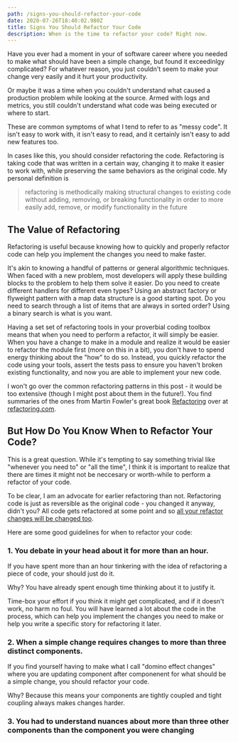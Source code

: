```yaml
---
path: /signs-you-should-refactor-your-code
date: 2020-07-26T18:40:02.980Z
title: Signs You Should Refactor Your Code
description: When is the time to refactor your code? Right now.
---
```

Have you ever had a moment in your of software career where you needed to make what should have been a simple change, but found it exceedinlgy complicated? For whatever reason, you just couldn't seem to make your change very easily and it hurt your productivity.

Or maybe it was a time when you couldn't understand what caused a production problem while looking at the source. Armed with logs and metrics, you still couldn't understand what code was being executed or where to start.

These are common symptoms of what I tend to refer to as "messy code". It isn't easy to work with, it isn't easy to read, and it certainly isn't easy to add new features too. 

In cases like this, you should consider refactoring the code. Refactoring is taking code that was written in a certain way, changing it to make it easier to work with, while preserving the same behaviors as the original code. My personal definition is

> refactoring is methodically making structural changes to existing code without adding, removing, or breaking functionality in order to more easily add, remove, or modify functionality in the future

## The Value of Refactoring

Refactoring is useful because knowing how to quickly and properly refactor code can help you implement the changes you need to make faster.  

It's akin to knowing a handful of patterns or general algorithmic techniques. When faced with a new problem, most developers will apply these building blocks to the problem to help them solve it easier. Do you need to create different handlers for different even types? Using an abstract factory or flyweight pattern with a map data structure is a good starting spot. Do you need to search through a list of items that are always in sorted order? Using a binary search is what is you want.

Having a set set of refactoring tools in your proverbial coding toolbox means that when you need to perform a refactor, it will simply be easier. When you have a change to make in a module and realize it would be easier to refactor the module first (more on this in a bit), you don't have to spend energy thinking about the "how" to do so. Instead, you quickly refactor the code using your tools, assert the tests pass to ensure you haven't broken existing functionality, and now you are able to implement your new code.

I won't go over the common refactoring patterns in this post - it would be too extensive (though I might post about them in the future!). You find summaries of the ones from Martin Fowler's great book [Refactoring](https://amzn.to/3jFSSqH) over at [refactoring.com](https://refactoring.com/catalog/).

## But How Do You Know When to Refactor Your Code?

This is a great question. While it's tempting to say something trivial like "whenever you need to" or "all the time", I think it is important to realize that there are times it might not be neccesary or worth-while to perform a refactor of your code. 

To be clear, I am an advocate for earlier refactoring than not. Refactoring code is just as reversible as the original code - you changed it anyway, didn't you? All code gets refactored at some point and so [all your refactor changes will be changed too](<>). 

Here are some good guidelines for when to refactor your code:

### 1. You debate in your head about it for more than an hour.

If you have spent more than an hour tinkering with the idea of refactoring a piece of code, your should just do it. 

Why? You have already spent enough time thinking about it to justify it. 

Time-box your effort if you think it might get complicated, and if it doesn't work, no harm no foul. You will have learned a lot about the code in the process, which can help you implement the changes you need to make or help you write a specific story for refactoring it later.

### 2. When a simple change requires changes to more than three distinct components.

If you find yourself having to make what I call "domino effect changes"  where you are updating component after componenent for what should be a simple change, you should refactor your code.

Why? Because this means your components are tightly coupled and tight coupling always makes changes harder.

 

### 3. You had to understand nuances about more than three other components than the component you were changing
